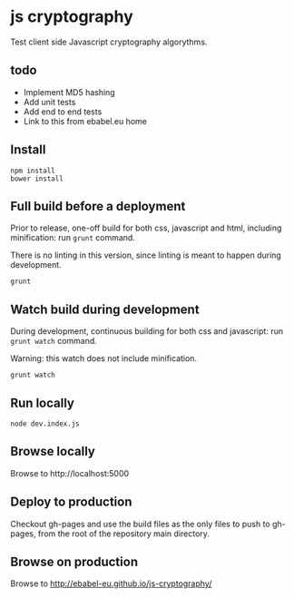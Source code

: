 # js cryptography

Test client side Javascript cryptography algorythms.

## todo

- Implement MD5 hashing
- Add unit tests
- Add end to end tests
- Link to this from ebabel.eu home

## Install

```
npm install
bower install
```

## Full build before a deployment

Prior to release, one-off build for both css, javascript and html, including minification: run `grunt` command.

There is no linting in this version, since linting is meant to happen during development.

```
grunt
```

## Watch build during development

During development, continuous building for both css and javascript: run `grunt watch` command.

Warning: this watch does not include minification.

```
grunt watch
```

## Run locally

```
node dev.index.js
```

## Browse locally

Browse to http://localhost:5000

## Deploy to production

Checkout gh-pages and use the build files as the only files to push to gh-pages, from the root of the repository main directory.

## Browse on production

Browse to http://ebabel-eu.github.io/js-cryptography/
